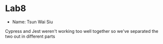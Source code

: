 # Lab8
- Name: Tsun Wai Siu

Cypress and Jest weren't working too well together
so we've separated the two out in different parts
